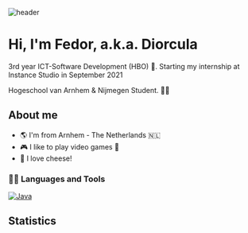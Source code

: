 ![header](https://capsule-render.vercel.app/api?type=wave&color=gradient&height=300&section=footer&text=capsule%20render&fontSize=90)

# Hi, I'm Fedor, a.k.a. Diorcula
3rd year ICT-Software Development (HBO) :robot:.
Starting my internship at Instance Studio in September 2021

Hogeschool van Arnhem & Nijmegen Student. :man_technologist:

## About me 
- :earth_americas: I'm from Arnhem - The Netherlands :netherlands:
- :video_game: I like to play video games :space_invader:
- :cheese: I love cheese!

### 👨‍💻 Languages and Tools
[![Java](https://img.shields.io/badge/Java-orange?style=flat&logo=java&logoColor=white&link=https://github.com/hritik5102)](https://github.com/hritik5102) 

## Statistics
